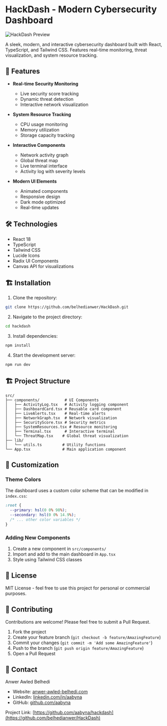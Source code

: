 # HackDash - Modern Cybersecurity Dashboard

![HackDash Preview](https://i.imgur.com/QnmVkra.png)

A sleek, modern, and interactive cybersecurity dashboard built with React, TypeScript, and Tailwind CSS. Features real-time monitoring, threat visualization, and system resource tracking.

## 🚀 Features

- **Real-time Security Monitoring**
  - Live security score tracking
  - Dynamic threat detection
  - Interactive network visualization

- **System Resource Tracking**
  - CPU usage monitoring
  - Memory utilization
  - Storage capacity tracking

- **Interactive Components**
  - Network activity graph
  - Global threat map
  - Live terminal interface
  - Activity log with severity levels

- **Modern UI Elements**
  - Animated components
  - Responsive design
  - Dark mode optimized
  - Real-time updates

## 🛠️ Technologies

- React 18
- TypeScript
- Tailwind CSS
- Lucide Icons
- Radix UI Components
- Canvas API for visualizations

## 🏗️ Installation

1. Clone the repository:
```bash
git clone https://github.com/belhedianwer/HackDash.git
```

2. Navigate to the project directory:
```bash
cd hackdash
```

3. Install dependencies:
```bash
npm install
```

4. Start the development server:
```bash
npm run dev
```

## 🏗️ Project Structure

```
src/
├── components/           # UI Components
│   ├── ActivityLog.tsx   # Activity logging component
│   ├── DashboardCard.tsx # Reusable card component
│   ├── LiveAlerts.tsx    # Real-time alerts
│   ├── NetworkGraph.tsx  # Network visualization
│   ├── SecurityScore.tsx # Security metrics
│   ├── SystemResources.tsx # Resource monitoring
│   ├── Terminal.tsx      # Interactive terminal
│   └── ThreatMap.tsx    # Global threat visualization
├── lib/
│   └── utils.ts         # Utility functions
└── App.tsx              # Main application component
```

## 🎨 Customization

### Theme Colors
The dashboard uses a custom color scheme that can be modified in `index.css`:

```css
:root {
  --primary: hsl(0 0% 98%);
  --secondary: hsl(0 0% 14.9%);
  /* ... other color variables */
}
```

### Adding New Components
1. Create a new component in `src/components/`
2. Import and add to the main dashboard in `App.tsx`
3. Style using Tailwind CSS classes

## 📝 License

MIT License - feel free to use this project for personal or commercial purposes.

## 🤝 Contributing

Contributions are welcome! Please feel free to submit a Pull Request.

1. Fork the project
2. Create your feature branch (`git checkout -b feature/AmazingFeature`)
3. Commit your changes (`git commit -m 'Add some AmazingFeature'`)
4. Push to the branch (`git push origin feature/AmazingFeature`)
5. Open a Pull Request

## 📧 Contact

Anwer Awled Belhedi

- Website: [anwer-awled-belhedi.com](https://anwer-awled-belhedi.com)
- LinkedIn: [linkedin.com/in/aabyna](https://www.linkedin.com/in/aabyna)
- GitHub: [github.com/aabyna](https://github.com/belhedianwer)

Project Link: [https://github.com/aabyna/hackdash](https://github.com/belhedianwer/HackDash)
